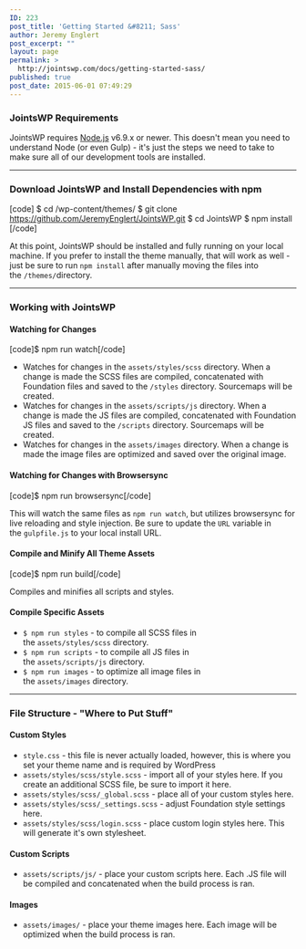 ```yaml
---
ID: 223
post_title: 'Getting Started &#8211; Sass'
author: Jeremy Englert
post_excerpt: ""
layout: page
permalink: >
  http://jointswp.com/docs/getting-started-sass/
published: true
post_date: 2015-06-01 07:49:29
---
```

<h3>JointsWP Requirements</h3>
JointsWP requires <a href="https://nodejs.org/">Node.js</a> v6.9.x or newer. This doesn't mean you need to understand Node (or even Gulp) - it's just the steps we need to take to make sure all of our development tools are installed.

<hr />

<h3>Download JointsWP and Install Dependencies with npm</h3>

[code]
$ cd /wp-content/themes/
$ git clone https://github.com/JeremyEnglert/JointsWP.git
$ cd JointsWP 
$ npm install
[/code]

At this point, JointsWP should be installed and fully running on your local machine. If you prefer to install the theme manually, that will work as well - just be sure to run <code>npm install</code> after manually moving the files into the <code>/themes/</code>directory.

<hr />

<h3>Working with JointsWP</h3>
<h4>Watching for Changes</h4>

[code]$ npm run watch[/code]

<ul>
 	<li>Watches for changes in the <code>assets/styles/scss</code> directory. When a change is made the SCSS files are compiled, concatenated with Foundation files and saved to the <code>/styles</code> directory. Sourcemaps will be created.</li>
 	<li>Watches for changes in the <code>assets/scripts/js</code> directory. When a change is made the JS files are compiled, concatenated with Foundation JS files and saved to the <code>/scripts</code> directory. Sourcemaps will be created.</li>
 	<li>Watches for changes in the <code>assets/images</code> directory. When a change is made the image files are optimized and saved over the original image.</li>
</ul>
<h4>Watching for Changes with Browsersync</h4>

[code]$ npm run browsersync[/code]

This will watch the same files as <code>npm run watch</code>, but utilizes browsersync for live reloading and style injection. Be sure to update the <code>URL</code> variable in the <code>gulpfile.js</code> to your local install URL.
<h4>Compile and Minify All Theme Assets</h4>

[code]$ npm run build[/code]

Compiles and minifies all scripts and styles.
<h4>Compile Specific Assets</h4>
<ul>
 	<li><code>$ npm run styles</code> - to compile all SCSS files in the <code>assets/styles/scss</code> directory.</li>
 	<li><code>$ npm run scripts</code> - to compile all JS files in the <code>assets/scripts/js</code> directory.</li>
 	<li><code>$ npm run images</code> - to optimize all image files in the <code>assets/images</code> directory.</li>
</ul>

<hr />

<h3>File Structure - "Where to Put Stuff"</h3>
<h4>Custom Styles</h4>
<ul>
 	<li><code>style.css</code> - this file is never actually loaded, however, this is where you set your theme name and is required by WordPress</li>
 	<li><code>assets/styles/scss/style.scss</code> - import all of your styles here. If you create an additional SCSS file, be sure to import it here.</li>
 	<li><code>assets/styles/scss/_global.scss</code> - place all of your custom styles here.</li>
 	<li><code>assets/styles/scss/_settings.scss</code> - adjust Foundation style settings here.</li>
 	<li><code>assets/styles/scss/login.scss</code> - place custom login styles here. This will generate it's own stylesheet.</li>
</ul>
<h4>Custom Scripts</h4>
<ul>
 	<li><code>assets/scripts/js/</code> - place your custom scripts here. Each .JS file will be compiled and concatenated when the build process is ran.</li>
</ul>
<h4>Images</h4>
<ul>
 	<li><code>assets/images/</code> - place your theme images here. Each image will be optimized when the build process is ran.</li>
</ul>